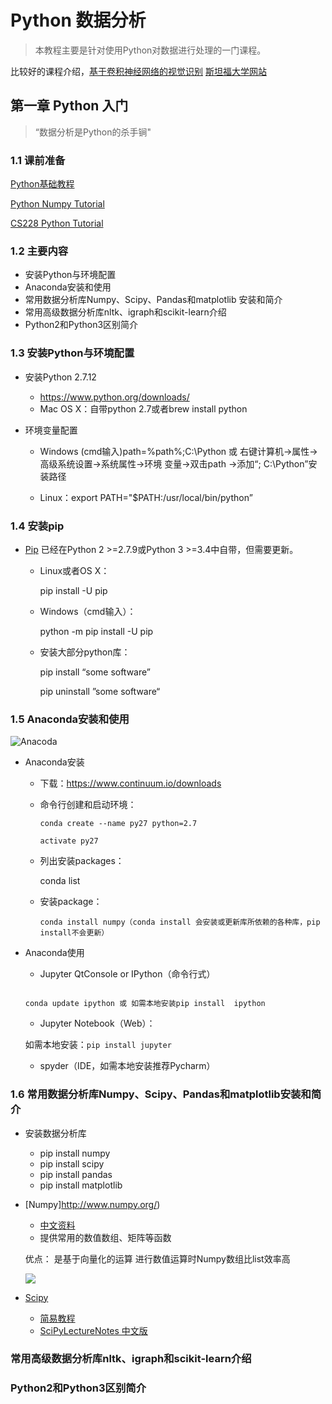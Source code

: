# Python 数据分析

> 本教程主要是针对使用Python对数据进行处理的一门课程。

比较好的课程介绍，[基于卷积神经网络的视觉识别](http://cs231n.github.io/) [斯坦福大学网站](http://vision.stanford.edu/teaching/cs231n/)

## 第一章 Python 入门

> “数据分析是Python的杀手锏"

### 1.1 课前准备

[Python基础教程](http://www.runoob.com/python/python-tutorial.html)

[Python Numpy Tutorial](http://cs231n.github.io/python-numpy-tutorial/)

[CS228 Python Tutorial](https://github.com/kuleshov/cs228-material/blob/master/tutorials/python/cs228-python-tutorial.ipynb)

### 1.2 主要内容

* 安装Python与环境配置
* Anaconda安装和使用
* 常用数据分析库Numpy、Scipy、Pandas和matplotlib 安装和简介
* 常用高级数据分析库nltk、igraph和scikit-learn介绍
* Python2和Python3区别简介


### 1.3 安装Python与环境配置

* 安装Python 2.7.12

    * https://www.python.org/downloads/
    * Mac OS X：自带python 2.7或者brew install  python

* 环境变量配置

    * Windows
    (cmd输入)path=%path%;C:\Python 或 右键计算机->属性->高级系统设置->系统属性->环境 变量->双击path ->添加“; C:\Python”安装路径

    * Linux：export PATH="$PATH:/usr/local/bin/python”

### 1.4 安装pip

* [Pip](https://pip.pypa.io/en/stable/installing/) 已经在Python 2 >=2.7.9或Python 3 >=3.4中自带，但需要更新。

    * Linux或者OS X：

        pip install -U pip

    * Windows（cmd输入）：

        python -m pip install -U pip

    * 安装大部分python库：

        pip install “some software”

        pip uninstall ”some software“



### 1.5 Anaconda安装和使用

![Anacoda](https://ws1.sinaimg.cn/large/006tKfTcly1fsasniu1sxj30f306hdh1.jpg)

* Anaconda安装

    - 下载：https://www.continuum.io/downloads
    - 命令行创建和启动环境：


        ```
        conda create --name py27 python=2.7

        activate py27

        ```

    - 列出安装packages：

        conda list

    - 安装package：

        ```conda install numpy（conda install 会安装或更新库所依赖的各种库，pip install不会更新）```

* Anaconda使用

    - Jupyter QtConsole or IPython（命令行式）

    ```

    conda update ipython 或 如需本地安装pip install  ipython

    ```

    - Jupyter Notebook（Web）：

    如需本地安装：```pip install jupyter```

    - spyder（IDE，如需本地安装推荐Pycharm）


### 1.6 常用数据分析库Numpy、Scipy、Pandas和matplotlib安装和简介

* 安装数据分析库

    - pip install numpy
    - pip install scipy
    - pip install pandas
    - pip install matplotlib

* [Numpy]http://www.numpy.org/)

    - [中文资料](Python之numpy的基本使用.md)
    - 提供常用的数值数组、矩阵等函数
    
    优点：
    是基于向量化的运算
    进行数值运算时Numpy数组比list效率高

    ![](https://ws4.sinaimg.cn/large/006tKfTcly1fsau9a3yc5j30cc056jrn.jpg)

* [Scipy](https://www.scipy.org/)

    - [简易教程](Python之SciPy快速入门教程.md)
    - [SciPyLectureNotes 中文版](https://wizardforcel.gitbooks.io/scipy-lecture-notes/content/0.html)

### 常用高级数据分析库nltk、igraph和scikit-learn介绍
### Python2和Python3区别简介
